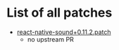 # List of all patches

- [react-native-sound+0.11.2.patch](react-native-sound+0.11.2.patch)
    - no upstream PR
